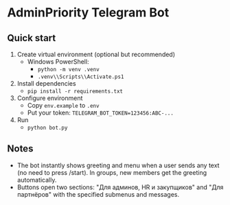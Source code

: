 # AdminPriority Telegram Bot

## Quick start

1. Create virtual environment (optional but recommended)
   - Windows PowerShell:
     - `python -m venv .venv`
     - `.venv\\Scripts\\Activate.ps1`
2. Install dependencies
   - `pip install -r requirements.txt`
3. Configure environment
   - Copy `env.example` to `.env`
   - Put your token: `TELEGRAM_BOT_TOKEN=123456:ABC-...`
4. Run
   - `python bot.py`

## Notes
- The bot instantly shows greeting and menu when a user sends any text (no need to press /start). In groups, new members get the greeting automatically.
- Buttons open two sections: "Для админов, HR и закупщиков" and "Для партнёров" with the specified submenus and messages.

